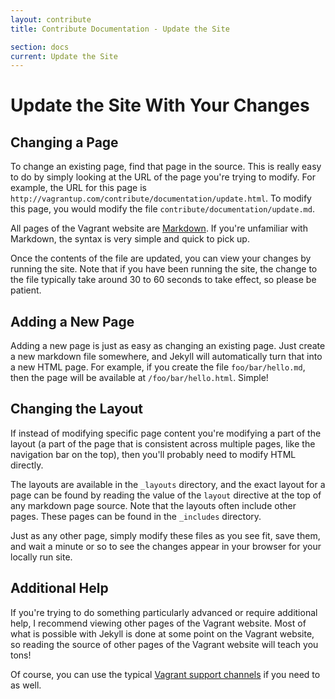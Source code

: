 ```yaml
---
layout: contribute
title: Contribute Documentation - Update the Site

section: docs
current: Update the Site
---
```

# Update the Site With Your Changes

## Changing a Page

To change an existing page, find that page in the source. This is
really easy to do by simply looking at the URL of the page you're
trying to modify. For example, the URL for this page is
`http://vagrantup.com/contribute/documentation/update.html`. To
modify this page, you would modify the file `contribute/documentation/update.md`.

All pages of the Vagrant website are [Markdown](http://daringfireball.net/projects/markdown/syntax).
If you're unfamiliar with Markdown, the syntax is very simple
and quick to pick up.

Once the contents of the file are updated, you can view your
changes by running the site. Note that if you have been running
the site, the change to the file typically take around 30 to
60 seconds to take effect, so please be patient.

## Adding a New Page

Adding a new page is just as easy as changing an existing page.
Just create a new markdown file somewhere, and Jekyll will
automatically turn that into a new HTML page. For example,
if you create the file `foo/bar/hello.md`, then the page
will be available at `/foo/bar/hello.html`. Simple!

## Changing the Layout

If instead of modifying specific page content you're modifying
a part of the layout (a part of the page that is consistent
across multiple pages, like the navigation bar on the top),
then you'll probably need to modify HTML directly.

The layouts are available in the `_layouts` directory, and
the exact layout for a page can be found by reading the
value of the `layout` directive at the top of any markdown
page source. Note that the layouts often include other pages.
These pages can be found in the `_includes` directory.

Just as any other page, simply modify these files as you
see fit, save them, and wait a minute or so to see the
changes appear in your browser for your locally run site.

## Additional Help

If you're trying to do something particularly advanced or require
additional help, I recommend viewing other pages of the Vagrant
website. Most of what is possible with Jekyll is done at some
point on the Vagrant website, so reading the source of other
pages of the Vagrant website will teach you tons!

Of course, you can use the typical [Vagrant support channels](/support.html)
if you need to as well.
